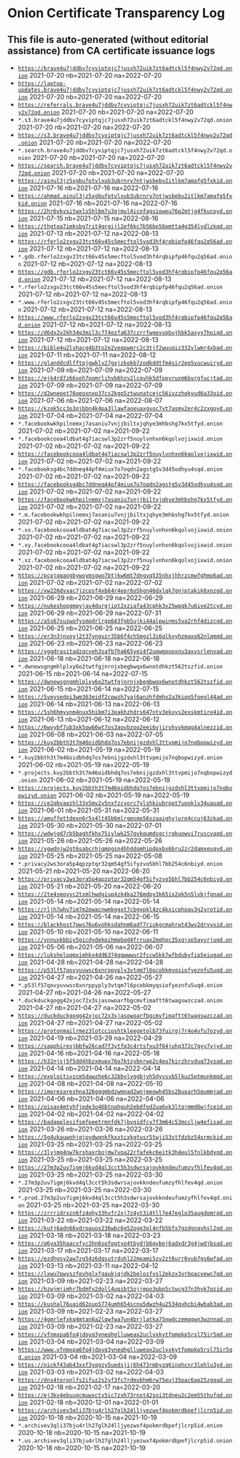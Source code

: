 # Onion Certificate Transparency Log
## This file is auto-generated (without editorial assistance) from CA certificate issuance logs
* [`https://brave4u7jddbv7cyviptqjc7jusxh72uik7zt6adtckl5f4nwy2v72qd.onion`](https://brave4u7jddbv7cyviptqjc7jusxh72uik7zt6adtckl5f4nwy2v72qd.onion) 2021-07-20 nb=2021-07-20 na=2022-07-20
* [`https://laptop-updates.brave4u7jddbv7cyviptqjc7jusxh72uik7zt6adtckl5f4nwy2v72qd.onion`](https://laptop-updates.brave4u7jddbv7cyviptqjc7jusxh72uik7zt6adtckl5f4nwy2v72qd.onion) 2021-07-20 nb=2021-07-20 na=2022-07-20
* [`https://referrals.brave4u7jddbv7cyviptqjc7jusxh72uik7zt6adtckl5f4nwy2v72qd.onion`](https://referrals.brave4u7jddbv7cyviptqjc7jusxh72uik7zt6adtckl5f4nwy2v72qd.onion) 2021-07-20 nb=2021-07-20 na=2022-07-20
* `*.s3.brave4u7jddbv7cyviptqjc7jusxh72uik7zt6adtckl5f4nwy2v72qd.onion` 2021-07-20 nb=2021-07-20 na=2022-07-20
* [`https://s3.brave4u7jddbv7cyviptqjc7jusxh72uik7zt6adtckl5f4nwy2v72qd.onion`](https://s3.brave4u7jddbv7cyviptqjc7jusxh72uik7zt6adtckl5f4nwy2v72qd.onion) 2021-07-20 nb=2021-07-20 na=2022-07-20
* `*.search.brave4u7jddbv7cyviptqjc7jusxh72uik7zt6adtckl5f4nwy2v72qd.onion` 2021-07-20 nb=2021-07-20 na=2022-07-20
* [`https://search.brave4u7jddbv7cyviptqjc7jusxh72uik7zt6adtckl5f4nwy2v72qd.onion`](https://search.brave4u7jddbv7cyviptqjc7jusxh72uik7zt6adtckl5f4nwy2v72qd.onion) 2021-07-20 nb=2021-07-20 na=2022-07-20
* [`https://ainul3jz5xgbufptvlxub3ubrnry7ntjwsbebv2itlkm7amafg5fxkid.onion`](https://ainul3jz5xgbufptvlxub3ubrnry7ntjwsbebv2itlkm7amafg5fxkid.onion) 2021-07-16 nb=2021-07-16 na=2022-07-16
* [`https://ahmad.ainul3jz5xgbufptvlxub3ubrnry7ntjwsbebv2itlkm7amafg5fxkid.onion`](https://ahmad.ainul3jz5xgbufptvlxub3ubrnry7ntjwsbebv2itlkm7amafg5fxkid.onion) 2021-07-16 nb=2021-07-16 na=2022-07-16
* [`https://2hr6vkvsitwxls5hlbm7u3gjmul4icnfagsioweu76p2mtjg4fkucpyd.onion`](https://2hr6vkvsitwxls5hlbm7u3gjmul4icnfagsioweu76p2mtjg4fkucpyd.onion) 2021-07-15 nb=2021-07-15 na=2022-08-16
* [`https://thgtoa7imksbg7rit4grgijl2ef6kc7b56bp56pmtta4g354lydlzkqd.onion`](https://thgtoa7imksbg7rit4grgijl2ef6kc7b56bp56pmtta4g354lydlzkqd.onion) 2021-07-13 nb=2021-07-12 na=2022-08-13
* [`https://rferlo2zxgv23tct66v45s5mecftol5vod3hf4rqbipfp46fqu2q56ad.onion`](https://rferlo2zxgv23tct66v45s5mecftol5vod3hf4rqbipfp46fqu2q56ad.onion) 2021-07-12 nb=2021-07-12 na=2022-08-13
* `*.gdb.rferlo2zxgv23tct66v45s5mecftol5vod3hf4rqbipfp46fqu2q56ad.onion` 2021-07-12 nb=2021-07-12 na=2022-08-13
* [`https://gdb.rferlo2zxgv23tct66v45s5mecftol5vod3hf4rqbipfp46fqu2q56ad.onion`](https://gdb.rferlo2zxgv23tct66v45s5mecftol5vod3hf4rqbipfp46fqu2q56ad.onion) 2021-07-12 nb=2021-07-12 na=2022-08-13
* `*.rferlo2zxgv23tct66v45s5mecftol5vod3hf4rqbipfp46fqu2q56ad.onion` 2021-07-12 nb=2021-07-12 na=2022-08-13
* `*.www.rferlo2zxgv23tct66v45s5mecftol5vod3hf4rqbipfp46fqu2q56ad.onion` 2021-07-12 nb=2021-07-12 na=2022-08-13
* [`https://www.rferlo2zxgv23tct66v45s5mecftol5vod3hf4rqbipfp46fqu2q56ad.onion`](https://www.rferlo2zxgv23tct66v45s5mecftol5vod3hf4rqbipfp46fqu2q56ad.onion) 2021-07-12 nb=2021-07-12 na=2022-08-13
* [`https://d6dx2v2kh34q3mil3c774ozfa637czrrfwgevvpbujhbk5axyy7hoiqd.onion`](https://d6dx2v2kh34q3mil3c774ozfa637czrrfwgevvpbujhbk5axyy7hoiqd.onion) 2021-07-12 nb=2021-07-12 na=2022-08-13
* [`https://bible4u2lvhacg4b3to2e2veqpwmrc2c3tjf2wuuqiz332vlwmr4xbad.onion`](https://bible4u2lvhacg4b3to2e2veqpwmrc2c3tjf2wuuqiz332vlwmr4xbad.onion) 2021-07-11 nb=2021-07-11 na=2022-08-12
* [`https://glanddcdlfftpjgwkly27gxjzkokb7zodkddtfm4sir2ep5vucwuiryd.onion`](https://glanddcdlfftpjgwkly27gxjzkokb7zodkddtfm4sir2ep5vucwuiryd.onion) 2021-07-09 nb=2021-07-09 na=2022-07-09
* [`https://ejk4rd7z66xoh7pomrlihvb6hzv2lcqvhk5dfppyruxm6bvrgfucjtad.onion`](https://ejk4rd7z66xoh7pomrlihvb6hzv2lcqvhk5dfppyruxm6bvrgfucjtad.onion) 2021-07-09 nb=2021-07-09 na=2022-07-09
* [`https://d2wneoet76oeoxnxp37cs2kgp5ztwunatcejc56ivzzhqkyud6a33oid.onion`](https://d2wneoet76oeoxnxp37cs2kgp5ztwunatcejc56ivzzhqkyud6a33oid.onion) 2021-07-06 nb=2021-07-06 na=2022-08-07
* [`https://kzok5cc3o3qjbbn4k4pa3llawfaoeuaxgvoc7vt7asmy2er4c2zxgoyd.onion`](https://kzok5cc3o3qjbbn4k4pa3llawfaoeuaxgvoc7vt7asmy2er4c2zxgoyd.onion) 2021-07-04 nb=2021-07-04 na=2022-07-04
* `*.facebookwkhpilnemxj7asaniu7vnjjbiltxjqhye3mhbshg7kx5tfyd.onion` 2021-07-02 nb=2021-07-02 na=2021-09-22
* `*.facebookcooa4ldbat4g7iacswl3p2zrf5nuylvnhxn6kqolvojixwid.onion` 2021-07-02 nb=2021-07-02 na=2021-09-22
* [`https://facebookcooa4ldbat4g7iacswl3p2zrf5nuylvnhxn6kqolvojixwid.onion`](https://facebookcooa4ldbat4g7iacswl3p2zrf5nuylvnhxn6kqolvojixwid.onion) 2021-07-02 nb=2021-07-02 na=2021-09-22
* `*.facebooksg4bc7ddneq44pf4miux7o7oqdn2agstg5v3d45odhyu4sqd.onion` 2021-07-02 nb=2021-07-02 na=2021-09-22
* [`https://facebooksg4bc7ddneq44pf4miux7o7oqdn2agstg5v3d45odhyu4sqd.onion`](https://facebooksg4bc7ddneq44pf4miux7o7oqdn2agstg5v3d45odhyu4sqd.onion) 2021-07-02 nb=2021-07-02 na=2021-09-22
* [`https://facebookwkhpilnemxj7asaniu7vnjjbiltxjqhye3mhbshg7kx5tfyd.onion`](https://facebookwkhpilnemxj7asaniu7vnjjbiltxjqhye3mhbshg7kx5tfyd.onion) 2021-07-02 nb=2021-07-02 na=2021-09-22
* `*.m.facebookwkhpilnemxj7asaniu7vnjjbiltxjqhye3mhbshg7kx5tfyd.onion` 2021-07-02 nb=2021-07-02 na=2021-09-22
* `*.xx.facebookcooa4ldbat4g7iacswl3p2zrf5nuylvnhxn6kqolvojixwid.onion` 2021-07-02 nb=2021-07-02 na=2021-09-22
* `*.xy.facebookcooa4ldbat4g7iacswl3p2zrf5nuylvnhxn6kqolvojixwid.onion` 2021-07-02 nb=2021-07-02 na=2021-09-22
* `*.xz.facebookcooa4ldbat4g7iacswl3p2zrf5nuylvnhxn6kqolvojixwid.onion` 2021-07-02 nb=2021-07-02 na=2021-09-22
* [`https://pcpjqqaogbywoymsgwo7btjkw6mt7dngvq535nhxjhhrzcmwfghmo6ad.onion`](https://pcpjqqaogbywoymsgwo7btjkw6mt7dngvq535nhxjhhrzcmwfghmo6ad.onion) 2021-07-02 nb=2021-07-02 na=2022-07-02
* [`https://xw226dvxac7jzcpsf4xb64r4epr6o5hgn46dxlqk7gnjptakik6xnzqd.onion`](https://xw226dvxac7jzcpsf4xb64r4epr6o5hgn46dxlqk7gnjptakik6xnzqd.onion) 2021-06-29 nb=2021-06-29 na=2022-06-29
* [`https://nukeshopgmpyjav4durgjiot2xziafa43cphk3v25wpgk7u6ive2tcyd.onion`](https://nukeshopgmpyjav4durgjiot2xziafa43cphk3v25wpgk7u6ive2tcyd.onion) 2021-06-29 nb=2021-06-29 na=2022-07-31
* [`https://a5s67suzwofysmqdrlrgp643fgb5ujki44alpwinms5va2rhf4dizcqd.onion`](https://a5s67suzwofysmqdrlrgp643fgb5ujki44alpwinms5va2rhf4dizcqd.onion) 2021-06-25 nb=2021-06-25 na=2022-06-25
* [`https://er3n3jnvoyj2t37yngvzr35b6f4ch5mgzl3i6qlkvyhzmaxo62nlqmqd.onion`](https://er3n3jnvoyj2t37yngvzr35b6f4ch5mgzl3i6qlkvyhzmaxo62nlqmqd.onion) 2021-06-23 nb=2021-06-23 na=2022-06-23
* [`https://yggdrasitadzqcveh3safb7ha665yei4f2uqwepopxnu3axvsrlenvad.onion`](https://yggdrasitadzqcveh3safb7ha665yei4f2uqwepopxnu3axvsrlenvad.onion) 2021-06-18 nb=2021-06-18 na=2022-06-18
* `*.dwnewsgngmhlplxy6o2twtfgjnrnjxbegbwqx6wnotdhkzt562tszfid.onion` 2021-06-15 nb=2021-06-14 na=2022-07-15
* [`https://dwnewsgngmhlplxy6o2twtfgjnrnjxbegbwqx6wnotdhkzt562tszfid.onion`](https://dwnewsgngmhlplxy6o2twtfgjnrnjxbegbwqx6wnotdhkzt562tszfid.onion) 2021-06-15 nb=2021-06-14 na=2022-07-15
* [`https://5veysedpi3wm363eidf2cpwzh7yaj6anzhfdmhv2a3kiqo5foegl44ad.onion`](https://5veysedpi3wm363eidf2cpwzh7yaj6anzhfdmhv2a3kiqo5foegl44ad.onion) 2021-06-14 nb=2021-06-13 na=2022-06-13
* [`https://5sh6hmyvnm4nux5hibm7i3eakhzhdrs647ntv3ekuys2exskmtire4id.onion`](https://5sh6hmyvnm4nux5hibm7i3eakhzhdrs647ntv3ekuys2exskmtire4id.onion) 2021-06-13 nb=2021-06-12 na=2022-06-12
* [`https://6wvybf7ub3xk5ow66wt7os3aovbzoo2eei6vjirvhvvkmqg4alnezzid.onion`](https://6wvybf7ub3xk5ow66wt7os3aovbzoo2eei6vjirvhvvkmqg4alnezzid.onion) 2021-06-08 nb=2021-06-03 na=2022-07-05
* [`https://kuy2bbth3t7m46oidbhdq7os7ebnijgzdxhl3ttvpmijo7nqbopwizyd.onion`](https://kuy2bbth3t7m46oidbhdq7os7ebnijgzdxhl3ttvpmijo7nqbopwizyd.onion) 2021-06-02 nb=2021-05-19 na=2022-05-19
* `*.kuy2bbth3t7m46oidbhdq7os7ebnijgzdxhl3ttvpmijo7nqbopwizyd.onion` 2021-06-02 nb=2021-05-19 na=2022-05-19
* `*.projects.kuy2bbth3t7m46oidbhdq7os7ebnijgzdxhl3ttvpmijo7nqbopwizyd.onion` 2021-06-02 nb=2021-05-19 na=2022-05-19
* [`https://projects.kuy2bbth3t7m46oidbhdq7os7ebnijgzdxhl3ttvpmijo7nqbopwizyd.onion`](https://projects.kuy2bbth3t7m46oidbhdq7os7ebnijgzdxhl3ttvpmijo7nqbopwizyd.onion) 2021-06-02 nb=2021-05-19 na=2022-05-19
* [`https://ce2qbvaezhl33x5mv2y5nxfzcyorc7ylshkiubrppt7uooklv34uauad.onion`](https://ce2qbvaezhl33x5mv2y5nxfzcyorc7ylshkiubrppt7uooklv34uauad.onion) 2021-06-01 nb=2021-05-31 na=2022-05-31
* [`https://amuffettdexn6r5s4lt45b6mlrgmsmo56szaaighyjurp4ccuj63zkad.onion`](https://amuffettdexn6r5s4lt45b6mlrgmsmo56szaaighyjurp4ccuj63zkad.onion) 2021-05-30 nb=2021-05-30 na=2022-07-01
* [`https://wdwjgd7rb5baghfkhx75iylwk257qvkqumdsgcjrqkuowvi7ruscvaqd.onion`](https://wdwjgd7rb5baghfkhx75iylwk257qvkqumdsgcjrqkuowvi7ruscvaqd.onion) 2021-05-26 nb=2021-05-26 na=2022-05-26
* [`https://ygwdnjw2gt6sabcrhjqmpgsn4hhddomhipdpxbx6bru2zr2damxevqyd.onion`](https://ygwdnjw2gt6sabcrhjqmpgsn4hhddomhipdpxbx6bru2zr2damxevqyd.onion) 2021-05-25 nb=2021-05-25 na=2022-05-08
* `*.privacy2ws3ora5p4qpzptqr32qm54gf5ifyzvo5bhl7bb254c6nbiyd.onion` 2021-05-21 nb=2021-05-20 na=2022-06-20
* [`https://privacy2ws3ora5p4qpzptqr32qm54gf5ifyzvo5bhl7bb254c6nbiyd.onion`](https://privacy2ws3ora5p4qpzptqr32qm54gf5ifyzvo5bhl7bb254c6nbiyd.onion) 2021-05-21 nb=2021-05-20 na=2022-06-20
* [`https://2te4smoyyc2txmlhwdgiup4zk4ka276mdpy3k65ix2qk5n5lvbjfgnad.onion`](https://2te4smoyyc2txmlhwdgiup4zk4ka276mdpy3k65ix2qk5n5lvbjfgnad.onion) 2021-05-14 nb=2021-05-14 na=2022-05-14
* [`https://rljh7whv7im7m2pwacnwmkggxt7cbgypkl4zc4kxicphoav3g2yrotid.onion`](https://rljh7whv7im7m2pwacnwmkggxt7cbgypkl4zc4kxicphoav3g2yrotid.onion) 2021-05-14 nb=2021-05-14 na=2022-06-15
* [`https://blackhost7pws76u6vohksdahnm6adf7riukgcmahrwt43wv2drvyxid.onion`](https://blackhost7pws76u6vohksdahnm6adf7riukgcmahrwt43wv2drvyxid.onion) 2021-05-10 nb=2021-05-10 na=2022-06-11
* [`https://ynnuxkbbiy5gicdydekpihmpbqd4frruax2mqhpc35xqjxp5ayvrjuqd.onion`](https://ynnuxkbbiy5gicdydekpihmpbqd4frruax2mqhpc35xqjxp5ayvrjuqd.onion) 2021-05-06 nb=2021-05-06 na=2022-06-07
* [`https://lukshelpqmximhkx4dd6374gqwwwur2fccw5kk7wfbdubyfip5eiugad.onion`](https://lukshelpqmximhkx4dd6374gqwwwur2fccw5kk7wfbdubyfip5eiugad.onion) 2021-04-28 nb=2021-04-28 na=2022-04-28
* [`https://p53lf57qovyuvwsc6xnrppyply3vtqm7l6pcobkmyqsiofyeznfu5uqd.onion`](https://p53lf57qovyuvwsc6xnrppyply3vtqm7l6pcobkmyqsiofyeznfu5uqd.onion) 2021-04-27 nb=2021-04-26 na=2022-05-27
* `*.p53lf57qovyuvwsc6xnrppyply3vtqm7l6pcobkmyqsiofyeznfu5uqd.onion` 2021-04-27 nb=2021-04-26 na=2022-05-27
* `*.duckduckgogg42xjoc72x3sjasowoarfbgcmvfimaftt6twagswzczad.onion` 2021-04-27 nb=2021-04-27 na=2022-05-02
* [`https://duckduckgogg42xjoc72x3sjasowoarfbgcmvfimaftt6twagswzczad.onion`](https://duckduckgogg42xjoc72x3sjasowoarfbgcmvfimaftt6twagswzczad.onion) 2021-04-27 nb=2021-04-27 na=2022-05-02
* [`https://protonmailrmez3lotccipshtkleegetolb73fuirgj7r4o4vfu7ozyd.onion`](https://protonmailrmez3lotccipshtkleegetolb73fuirgj7r4o4vfu7ozyd.onion) 2021-04-19 nb=2021-03-29 na=2022-04-29
* [`https://sapphiresjbbfw26cad7f3ytfq3c4rtsfxu3f64juhg372c7gyy7yjyd.onion`](https://sapphiresjbbfw26cad7f3ytfq3c4rtsfxu3f64juhg372c7gyy7yjyd.onion) 2021-04-16 nb=2021-04-16 na=2022-05-18
* [`https://h32njsj5f5dd4hbzxmupx76o7ktzybnrwp2c4eu7kirzhrvduq73ysad.onion`](https://h32njsj5f5dd4hbzxmupx76o7ktzybnrwp2c4eu7kirzhrvduq73ysad.onion) 2021-04-14 nb=2021-04-14 na=2022-04-14
* [`https://exploitivzcm5dawzhe6c32bbylyggbjvh5dyvsvb5lkuz5ptmunkmqd.onion`](https://exploitivzcm5dawzhe6c32bbylyggbjvh5dyvsvb5lkuz5ptmunkmqd.onion) 2021-04-08 nb=2021-04-08 na=2022-05-10
* [`https://imprezareshna326gqgmbdzwmnad2wnjmeowh45bs2buxarh5qummjad.onion`](https://imprezareshna326gqgmbdzwmnad2wnjmeowh45bs2buxarh5qummjad.onion) 2021-04-06 nb=2021-04-06 na=2022-04-06
* [`https://oisav4mtyhfjpde3o46btnahguh2ebdfod2ua6vk3ltqjmmd6wjfceid.onion`](https://oisav4mtyhfjpde3o46btnahguh2ebdfod2ua6vk3ltqjmmd6wjfceid.onion) 2021-04-02 nb=2021-04-02 na=2022-04-02
* [`https://badapplesifsmfpeetrmnfdk7jbvgidfcy7f3m64c53mccljw4efisad.onion`](https://badapplesifsmfpeetrmnfdk7jbvgidfcy7f3m64c53mccljw4efisad.onion) 2021-03-26 nb=2021-03-26 na=2022-03-26
* [`https://5g4ukauwohjqjpydwqnkfkxxtcxkgtusr5twji53stfdzbz54xrmckid.onion`](https://5g4ukauwohjqjpydwqnkfkxxtcxkgtusr5twji53stfdzbz54xrmckid.onion) 2021-03-25 nb=2021-03-25 na=2022-03-25
* [`https://3lyjmg4nw7krshaxrbojmw7vpa22rfafekc6eitk3h4eul5fnlkbdyqd.onion`](https://3lyjmg4nw7krshaxrbojmw7vpa22rfafekc6eitk3h4eul5fnlkbdyqd.onion) 2021-03-25 nb=2021-03-25 na=2022-03-25
* [`https://27m3p2uv7igmj6kvd4ql3cct5h3sdwrsajovkkndeufumzyfhlfev4qd.onion`](https://27m3p2uv7igmj6kvd4ql3cct5h3sdwrsajovkkndeufumzyfhlfev4qd.onion) 2021-03-25 nb=2021-03-25 na=2022-03-30
* `*.27m3p2uv7igmj6kvd4ql3cct5h3sdwrsajovkkndeufumzyfhlfev4qd.onion` 2021-03-25 nb=2021-03-25 na=2022-03-30
* `*.prod.27m3p2uv7igmj6kvd4ql3cct5h3sdwrsajovkkndeufumzyfhlfev4qd.onion` 2021-03-25 nb=2021-03-25 na=2022-03-30
* [`https://zrrridrxzn6fz4qhy33hvfr2xj7z4yt3i4tll7e47eglo35augdomrqd.onion`](https://zrrridrxzn6fz4qhy33hvfr2xj7z4yt3i4tll7e47eglo35augdomrqd.onion) 2021-03-22 nb=2021-03-22 na=2022-03-22
* [`https://kutj6adn66vdrpauox236wbc6g52ogg3pl4nfb5bfx7gzdgnqvhsl2qd.onion`](https://kutj6adn66vdrpauox236wbc6g52ogg3pl4nfb5bfx7gzdgnqvhsl2qd.onion) 2021-03-18 nb=2021-03-18 na=2022-03-23
* [`https://q6ya35haacxfyc3hn6sofogtyo4tbydjb6qybej6adxdr3g4jwdjbsad.onion`](https://q6ya35haacxfyc3hn6sofogtyo4tbydjb6qybej6adxdr3g4jwdjbsad.onion) 2021-03-17 nb=2021-03-17 na=2022-03-17
* [`https://ezdhgsy2aw7zg54z6dqsutrduhl22moami5zv2zt6urr6vub7gs6wfad.onion`](https://ezdhgsy2aw7zg54z6dqsutrduhl22moami5zv2zt6urr6vub7gs6wfad.onion) 2021-03-13 nb=2021-03-11 na=2022-04-12
* [`https://lxwu7pwyszfevhglxfgaukjqjdk2belosfvsl2ekzx3vrboacvewc7qd.onion`](https://lxwu7pwyszfevhglxfgaukjqjdk2belosfvsl2ekzx3vrboacvewc7qd.onion) 2021-03-09 nb=2021-02-23 na=2022-03-27
* [`https://hzwjmjimhr7bdmfv2doll4upibt5ojjmpo3pbp5ctwcg37n3hyk7qzid.onion`](https://hzwjmjimhr7bdmfv2doll4upibt5ojjmpo3pbp5ctwcg37n3hyk7qzid.onion) 2021-03-09 nb=2021-03-02 na=2022-04-03
* [`https://kushal76uaid62oup5774umh654scnu5dwzh4u2534qxhcbi4wbab3ad.onion`](https://kushal76uaid62oup5774umh654scnu5dwzh4u2534qxhcbi4wbab3ad.onion) 2021-03-09 nb=2021-02-23 na=2022-03-27
* [`https://4gmrlefxkq4mtan6a2lqwfwa7un4brjlatka75nwdczemqqwn3wznnad.onion`](https://4gmrlefxkq4mtan6a2lqwfwa7un4brjlatka75nwdczemqqwn3wznnad.onion) 2021-03-09 nb=2021-02-23 na=2022-03-27
* [`https://vfnmxpa6fo4jdpyq3yneqhglluweax2uclvxkytfpmpkp5rsl75ir5qd.onion`](https://vfnmxpa6fo4jdpyq3yneqhglluweax2uclvxkytfpmpkp5rsl75ir5qd.onion) 2021-03-04 nb=2021-03-04 na=2022-03-09
* [`https://www.vfnmxpa6fo4jdpyq3yneqhglluweax2uclvxkytfpmpkp5rsl75ir5qd.onion`](https://www.vfnmxpa6fo4jdpyq3yneqhglluweax2uclvxkytfpmpkp5rsl75ir5qd.onion) 2021-03-04 nb=2021-03-04 na=2022-03-09
* [`https://nickf43ab43xxf3yqgzy5uedsjij6h473rmbyzq6inohcnr3lohlu3yd.onion`](https://nickf43ab43xxf3yqgzy5uedsjij6h473rmbyzq6inohcnr3lohlu3yd.onion) 2021-03-03 nb=2021-03-02 na=2022-04-03
* [`https://dns4torpnlfs2ifuz2s2yf3fc7rdmsbhm6rw75euj35pac6ap25zgqad.onion`](https://dns4torpnlfs2ifuz2s2yf3fc7rdmsbhm6rw75euj35pac6ap25zgqad.onion) 2021-02-18 nb=2021-02-17 na=2022-03-20
* [`https://ej3kv4ebuugcmuwxctx5ic7zxh73rnxt42soi3tdneu2c2em55thufqd.onion`](https://ej3kv4ebuugcmuwxctx5ic7zxh73rnxt42soi3tdneu2c2em55thufqd.onion) 2021-02-18 nb=2020-12-01 na=2022-01-01
* [`https://archivev3qli37bju4rlh27glh24lljyezwxf4pokmrdbpefjlcrp5id.onion`](https://archivev3qli37bju4rlh27glh24lljyezwxf4pokmrdbpefjlcrp5id.onion) 2020-10-18 nb=2020-10-15 na=2021-10-19
* `*.archivev3qli37bju4rlh27glh24lljyezwxf4pokmrdbpefjlcrp5id.onion` 2020-10-18 nb=2020-10-15 na=2021-10-19
* `*.us.archivev3qli37bju4rlh27glh24lljyezwxf4pokmrdbpefjlcrp5id.onion` 2020-10-18 nb=2020-10-15 na=2021-10-19
